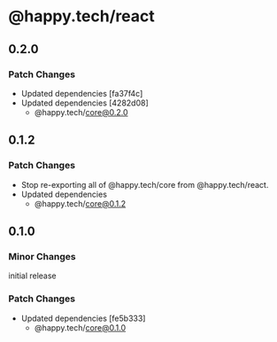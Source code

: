 # @happy.tech/react

## 0.2.0

### Patch Changes

- Updated dependencies [fa37f4c]
- Updated dependencies [4282d08]
  - @happy.tech/core@0.2.0

## 0.1.2

### Patch Changes

- Stop re-exporting all of @happy.tech/core from @happy.tech/react.
- Updated dependencies
  - @happy.tech/core@0.1.2

## 0.1.0

### Minor Changes

initial release

### Patch Changes

- Updated dependencies [fe5b333]
  - @happy.tech/core@0.1.0
